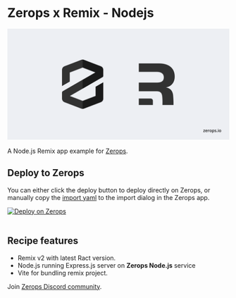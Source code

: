 # Zerops x Remix - Nodejs

![Header Image](header.png)

A Node.js Remix app example for [Zerops](https://zerops.io).

## Deploy to Zerops

You can either click the deploy button to deploy directly on Zerops, or manually copy the [import yaml](https://github.com/zeropsio/recipe-remix-nodejs/blob/main/zerops-project-import.yml) to the import dialog in the Zerops app.

<a href="https://app.zerops.io/recipe/remix">
    <img width="250" alt="Deploy on Zerops" src="https://github.com/zeropsio/recipe-laravel-jetstream/assets/1303561/21cf77dd-cded-4e41-8e76-24540a809ccc">
</a>

<br/>
<br/>

## Recipe features
- Remix v2 with latest Ract version.
- Node.js running Express.js server on **Zerops Node.js** service
- Vite for bundling remix project.

Join [Zerops Discord community](https://discord.com/invite/WDvCZ54).
